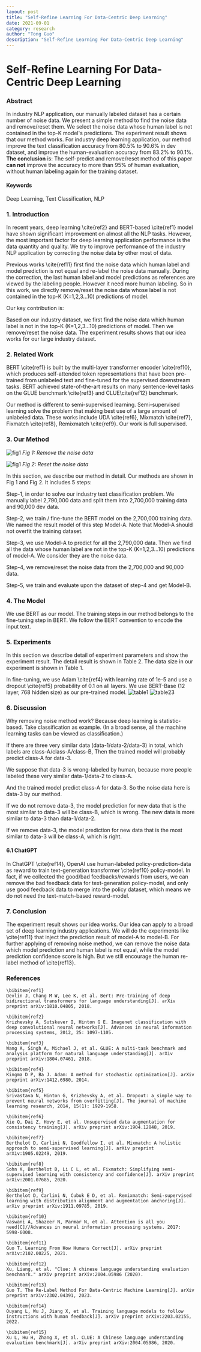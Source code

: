 ```yaml
---
layout: post
title: "Self-Refine Learning For Data-Centric Deep Learning"
date: 2021-09-01
category: research
author: "Tong Guo"
description: "Self-Refine Learning For Data-Centric Deep Learning"
---
```




# Self-Refine Learning For Data-Centric Deep Learning

### Abstract

In industry NLP application, our manually labeled dataset has a certain number of noise data. We present a simple method to find the noise data and remove/reset them. We select the noise data whose human label is not contained in the top-K model's predictions. The experiment result shows that our method works. For industry deep learning application, our method improve the text classification accuracy from 80.5% to 90.6% in dev dataset, and improve the human-evaluation accuracy from 83.2% to 90.1%. **The conclusion** is: The self-predict and remove/reset method of this paper **can not** improve the accuracy to more than 95% of human evaluation, without human labeling again for the training dataset.


#### Keywords
Deep Learning, Text Classification, NLP

### 1. Introduction


In recent years, deep learning \cite{ref2} and BERT-based \cite{ref1} model have shown significant improvement on almost all the NLP tasks. However, the most important factor for deep learning application performance is the data quantity and quality. We try to improve performance of the industry NLP application by correcting the noise data by other most of data. 

Previous works \cite{ref11} first find the noise data which human label and model prediction is not equal and re-label the noise data manually. During the correction, the last human label and model predictions as references are viewed by the labeling people. However it need more human labeling. So in this work, we directly remove/reset the noise data whose label is not contained in the top-K (K=1,2,3...10) predictions of model. 

Our key contribution is:

Based on our industry dataset, we first find the noise data which human label is not in the top-K (K=1,2,3...10)  predictions of model. Then we remove/reset the noise data. The experiment results shows that our idea works for our large industry dataset.  



### 2. Related Work

BERT \cite{ref1} is built by the multi-layer transformer encoder \cite{ref10}, which produces self-attended token representations that have been pre-trained from unlabeled text and fine-tuned for the supervised downstream tasks. BERT achieved state-of-the-art results on many sentence-level tasks on the GLUE benchmark \cite{ref3} and CLUE\cite{ref12} benchmark. 


Our method is different to semi-supervised learning. Semi-supervised learning solve the problem that making best use of a large amount of unlabeled data. These works include UDA \cite{ref6}, Mixmatch \cite{ref7}, Fixmatch \cite{ref8}, Remixmatch \cite{ref9}. Our work is full supervised.

### 3. Our Method
![fig1](/assets/png/self-refine/fig1.png)
*Fig 1: Remove the noise data*

 ![fig1](/assets/png/self-refine/fig2.png)
*Fig 2: Reset the noise data*

In this section, we describe our method in detail. Our methods are shown in Fig 1 and Fig 2. It includes 5 steps:

Step-1, in order to solve our industry text classification problem. We manually label 2,790,000 data and split them into 2,700,000 training data and 90,000 dev data. 

Step-2, we train / fine-tune the BERT model on the 2,700,000 training data. We named the result model of this step Model-A. Note that Model-A should not overfit the training dataset.

Step-3, we use Model-A to predict for all the 2,790,000 data. Then we find all the data whose human label are not in the top-K (K=1,2,3...10) predictions of model-A. We consider they are the noise data. 

Step-4, we remove/reset the noise data from the 2,700,000 and 90,000 data. 

Step-5, we train and evaluate upon the dataset of step-4 and get Model-B. 


### 4. The Model

We use BERT as our model. The training steps in our method belongs to the fine-tuning step in BERT. We follow the BERT convention to encode the input text. 



### 5. Experiments

In this section we describe detail of experiment parameters and show the experiment result. The detail result is shown in Table 2. The data size in our experiment is shown in Table 1.

In fine-tuning, we use Adam \cite{ref4} with learning rate of 1e-5 and use a dropout \cite{ref5} probability of 0.1 on all layers. We use BERT-Base (12 layer, 768 hidden size) as our pre-trained model. 
![table1](/assets/png/self-refine/table1.png)
![table23](/assets/png/self-refine/table23.png)






### 6. Discussion

Why removing noise method work? Because deep learning is statistic-based. Take classification as example. (In a broad sense, all the machine learning tasks can be viewed as classification.) 

If there are three very similar data (data-1/data-2/data-3) in total, which labels are class-A/class-A/class-B, Then the trained model will probably predict class-A for data-3. 

We suppose that data-3 is wrong-labeled by human, because more people labeled these very similar data-1/data-2 to class-A.

And the trained model predict class-A for data-3. So the noise data here is data-3 by our method. 

If we do not remove data-3, the model prediction for new data that is the most similar to data-3 will be class-B, which is wrong. The new data is more similar to data-3 than data-1/data-2.

If we remove data-3, the model prediction for new data that is the most similar to data-3 will be class-A, which is right. 

#### 6.1 ChatGPT 
In ChatGPT \cite{ref14}, OpenAI use human-labeled policy-prediction-data as reward to train text-generation transformer \cite{ref10} policy-model. In fact, if we collected the good/bad feedbacks/rewards from users, we can remove the bad feedback data for text-generation policy-model, and only use good feedback data to merge into the policy dataset, which means we do not need the text-match-based reward-model. 


### 7. Conclusion

The experiment result shows our idea works. Our idea can apply to a broad set of deep learning industry applications. We will do the experiments like \cite{ref11} that inject the prediction result of model-A to model-B. For further applying of removing noise method, we can remove the noise data which model prediction and human label is not equal, while the model prediction confidence score is high. But we still encourage the human re-label method of \cite{ref13}.


### References
```
\bibitem{ref1}
Devlin J, Chang M W, Lee K, et al. Bert: Pre-training of deep bidirectional transformers for language understanding[J]. arXiv preprint arXiv:1810.04805, 2018.

\bibitem{ref2}
Krizhevsky A, Sutskever I, Hinton G E. Imagenet classification with deep convolutional neural networks[J]. Advances in neural information processing systems, 2012, 25: 1097-1105.

\bibitem{ref3}
Wang A, Singh A, Michael J, et al. GLUE: A multi-task benchmark and analysis platform for natural language understanding[J]. arXiv preprint arXiv:1804.07461, 2018.

\bibitem{ref4}
Kingma D P, Ba J. Adam: A method for stochastic optimization[J]. arXiv preprint arXiv:1412.6980, 2014.

\bibitem{ref5}
Srivastava N, Hinton G, Krizhevsky A, et al. Dropout: a simple way to prevent neural networks from overfitting[J]. The journal of machine learning research, 2014, 15(1): 1929-1958.

\bibitem{ref6}
Xie Q, Dai Z, Hovy E, et al. Unsupervised data augmentation for consistency training[J]. arXiv preprint arXiv:1904.12848, 2019.

\bibitem{ref7}
Berthelot D, Carlini N, Goodfellow I, et al. Mixmatch: A holistic approach to semi-supervised learning[J]. arXiv preprint arXiv:1905.02249, 2019.

\bibitem{ref8}
Sohn K, Berthelot D, Li C L, et al. Fixmatch: Simplifying semi-supervised learning with consistency and confidence[J]. arXiv preprint arXiv:2001.07685, 2020.

\bibitem{ref9}
Berthelot D, Carlini N, Cubuk E D, et al. Remixmatch: Semi-supervised learning with distribution alignment and augmentation anchoring[J]. arXiv preprint arXiv:1911.09785, 2019.

\bibitem{ref10}
Vaswani A, Shazeer N, Parmar N, et al. Attention is all you need[C]//Advances in neural information processing systems. 2017: 5998-6008.

\bibitem{ref11}
Guo T. Learning From How Humans Correct[J]. arXiv preprint arXiv:2102.00225, 2021.

\bibitem{ref12}
Xu, Liang, et al. "Clue: A chinese language understanding evaluation benchmark." arXiv preprint arXiv:2004.05986 (2020).

\bibitem{ref13}
Guo T. The Re-Label Method For Data-Centric Machine Learning[J]. arXiv preprint arXiv:2302.04391, 2023.

\bibitem{ref14}
Ouyang L, Wu J, Jiang X, et al. Training language models to follow instructions with human feedback[J]. arXiv preprint arXiv:2203.02155, 2022.

\bibitem{ref15}
Xu L, Hu H, Zhang X, et al. CLUE: A Chinese language understanding evaluation benchmark[J]. arXiv preprint arXiv:2004.05986, 2020.
```

